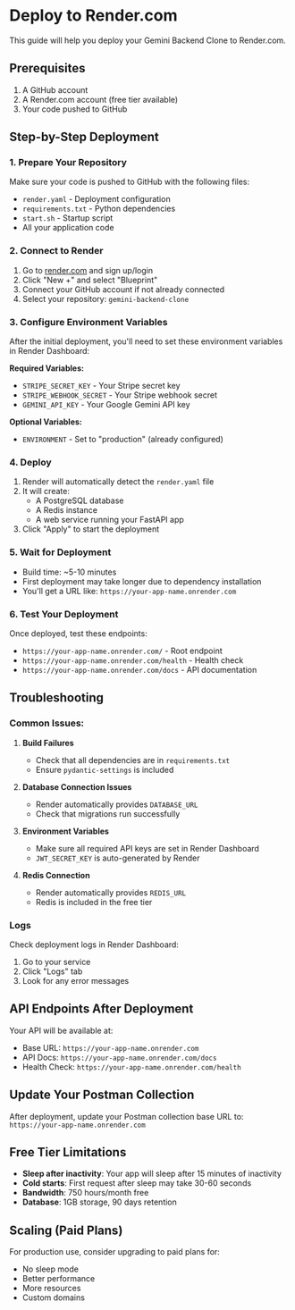 # Deploy to Render.com

This guide will help you deploy your Gemini Backend Clone to Render.com.

## Prerequisites

1. A GitHub account
2. A Render.com account (free tier available)
3. Your code pushed to GitHub

## Step-by-Step Deployment

### 1. Prepare Your Repository

Make sure your code is pushed to GitHub with the following files:
- `render.yaml` - Deployment configuration
- `requirements.txt` - Python dependencies
- `start.sh` - Startup script
- All your application code

### 2. Connect to Render

1. Go to [render.com](https://render.com) and sign up/login
2. Click "New +" and select "Blueprint"
3. Connect your GitHub account if not already connected
4. Select your repository: `gemini-backend-clone`

### 3. Configure Environment Variables

After the initial deployment, you'll need to set these environment variables in Render Dashboard:

**Required Variables:**
- `STRIPE_SECRET_KEY` - Your Stripe secret key
- `STRIPE_WEBHOOK_SECRET` - Your Stripe webhook secret
- `GEMINI_API_KEY` - Your Google Gemini API key

**Optional Variables:**
- `ENVIRONMENT` - Set to "production" (already configured)

### 4. Deploy

1. Render will automatically detect the `render.yaml` file
2. It will create:
   - A PostgreSQL database
   - A Redis instance
   - A web service running your FastAPI app
3. Click "Apply" to start the deployment

### 5. Wait for Deployment

- Build time: ~5-10 minutes
- First deployment may take longer due to dependency installation
- You'll get a URL like: `https://your-app-name.onrender.com`

### 6. Test Your Deployment

Once deployed, test these endpoints:
- `https://your-app-name.onrender.com/` - Root endpoint
- `https://your-app-name.onrender.com/health` - Health check
- `https://your-app-name.onrender.com/docs` - API documentation

## Troubleshooting

### Common Issues:

1. **Build Failures**
   - Check that all dependencies are in `requirements.txt`
   - Ensure `pydantic-settings` is included

2. **Database Connection Issues**
   - Render automatically provides `DATABASE_URL`
   - Check that migrations run successfully

3. **Environment Variables**
   - Make sure all required API keys are set in Render Dashboard
   - `JWT_SECRET_KEY` is auto-generated by Render

4. **Redis Connection**
   - Render automatically provides `REDIS_URL`
   - Redis is included in the free tier

### Logs

Check deployment logs in Render Dashboard:
1. Go to your service
2. Click "Logs" tab
3. Look for any error messages

## API Endpoints After Deployment

Your API will be available at:
- Base URL: `https://your-app-name.onrender.com`
- API Docs: `https://your-app-name.onrender.com/docs`
- Health Check: `https://your-app-name.onrender.com/health`

## Update Your Postman Collection

After deployment, update your Postman collection base URL to:
`https://your-app-name.onrender.com`

## Free Tier Limitations

- **Sleep after inactivity**: Your app will sleep after 15 minutes of inactivity
- **Cold starts**: First request after sleep may take 30-60 seconds
- **Bandwidth**: 750 hours/month free
- **Database**: 1GB storage, 90 days retention

## Scaling (Paid Plans)

For production use, consider upgrading to paid plans for:
- No sleep mode
- Better performance
- More resources
- Custom domains 